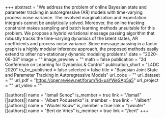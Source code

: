 +++
abstract = "We address the problem of online Bayesian state and parameter tracking in autoregressive (AR) models with time-varying process noise variance. The involved marginalization and expectation integrals cannot be analytically solved. Moreover, the online tracking constraint makes sampling and batch learning methods unsuitable for this problem. We propose a hybrid variational message passing algorithm that robustly tracks the time-varying dynamics of the latent states, AR coefficients and process noise variance. Since message passing in a factor graph is a highly modular inference approach, the proposed methods easily extend to other non-stationary dynamic modeling problems"
date = "2020-06-08"
image = ""
image_preview = ""
math = false
publication = "2d Conference on Learning for Dynamics & Control"
publication_short = "L4DC 2020"
to_be_published = false
selected = false
title = "Bayesian Joint State and Parameter Tracking in Autoregressive Models"
url_code = ""
url_dataset = ""
url_pdf = "https://openreview.net/forum?id=uaYWeSAp5a5"
url_project = ""
url_video = ""

[[authors]]
    name = "Ismail Senoz"
    is_member = true
    link = "/ismail"
[[authors]]
    name = "Albert Podusenko"
    is_member = true
    link = "/albert"
[[authors]]
    name = "Wouter Kouw"
    is_member = true
    link = "/wouter"
[[authors]]
    name = "Bert de Vries"
    is_member = true
    link = "/bert"
+++

